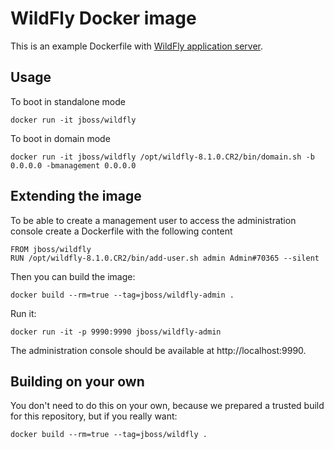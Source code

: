 # WildFly Docker image

This is an example Dockerfile with [WildFly application server](http://wildfly.org/).

## Usage

To boot in standalone mode

    docker run -it jboss/wildfly

To boot in domain mode

    docker run -it jboss/wildfly /opt/wildfly-8.1.0.CR2/bin/domain.sh -b 0.0.0.0 -bmanagement 0.0.0.0

## Extending the image

To be able to create a management user to access the administration console create a Dockerfile with the following content

    FROM jboss/wildfly
    RUN /opt/wildfly-8.1.0.CR2/bin/add-user.sh admin Admin#70365 --silent

Then you can build the image:

    docker build --rm=true --tag=jboss/wildfly-admin .

Run it:

    docker run -it -p 9990:9990 jboss/wildfly-admin

The administration console should be available at http://localhost:9990.

## Building on your own

You don't need to do this on your own, because we prepared a trusted build for this repository, but if you really want:

    docker build --rm=true --tag=jboss/wildfly .

